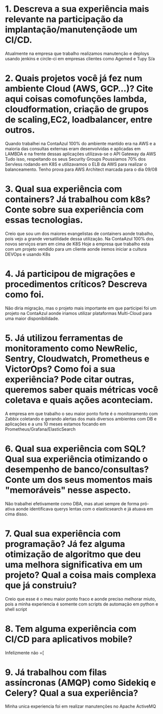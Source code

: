 # 1. Descreva a sua experiência mais relevante na participação da implantação/manutençãode um CI/CD.
Atualmente na empresa que trabalho realizamos manutenção e deploys usando jenkins e circle-ci em empresas clientes como Agemed e Tupy S/a
# 2. Quais projetos você já fez num ambiente Cloud (AWS, GCP…)? Cite aqui coisas comofunções lambda, cloudformation, criação de grupos de scaling,EC2, loadbalancer, entre outros.
Quando trabalhei na ContaAzul 100% do ambiente mantido era na AWS e a maioria das consultas externas eram desenvolvidas e aplicadas em LAMBDA e na frente dessas aplicações utilizava-se o API Gateway da AWS
Tudo isso, respeitando os seus Security Groups
Poussiamos 70% dos Servless rodando em K8S e utilizavamos o ELB da AWS para realizar o balanceamento.
Tenho prova para AWS Architect marcada para o dia 09/08

# 3. Qual sua experiência com containers? Já trabalhou com k8s? Conte sobre sua experiência com essas tecnologias.
Creio que sou um dos maiores evangelistas de containers aonde trabalho, pois vejo a grande versatilidade dessa utilização.
Na ContaAzul 100% dos novos serviços eram em cima de K8S
Hoje a empresa que trabalho esta com um projeto vendido para um cliente aonde iremos iniciar a cultura DEVOps e usando K8s

# 4. Já participou de migrações e procedimentos críticos? Descreva como foi.
Não diria migração, mas o projeto mais importante em que participei foi um projeto na ContaAzul aonde iriamos utilizar plataformas Multi-Cloud para uma maior disponibilidade.
 
# 5. Já utilizou ferramentas de monitoramento como NewRelic, Sentry, Cloudwatch, Prometheus e VictorOps? Como foi a sua experiência? Pode citar outras, queremos saber quais métricas você coletava e quais ações aconteciam.
A empresa em que trabalho o seu maior ponto forte é o monitoramento com Zabbix coletando e gerando alertas dos mais diversos ambientes com DB e aplicações e a uns 10 meses estamos focando em Prometheus/Grafana/ElasticSearch

# 6. Qual sua experiência com SQL? Qual sua experiência otimizando o desempenho de banco/consultas? Conte um dos seus momentos mais "memoráveis" nesse aspecto.
Não trabalhei efetivamente como DBA, mas atuei sempre de forma pró-ativa aonde identificava querys lentas com o elasticsearch e já atuava em cima disso.

# 7. Qual sua experiência com programação? Já fez alguma otimização de algoritmo que deu uma melhora significativa em um projeto? Qual a coisa mais complexa que já construiu?
Creio que esse é o meu maior ponto fraco e aonde preciso melhorar miuto, pois a minha experiencia é somente com scripts de automação em python e shell script

# 8. Tem alguma experiência com CI/CD para aplicativos mobile?
Infelizmente não =[

# 9. Já trabalhou com filas assíncronas (AMQP) como Sidekiq e Celery? Qual a sua experiência?
Minha unica experiencia foi em realizar manutenções no Apache ActiveMQ